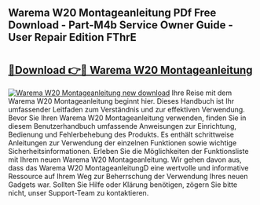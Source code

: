 ## Warema W20 Montageanleitung PDf Free Download - Part-M4b Service Owner Guide - User Repair Edition FThrE

# <h2><a href="http://df7fx2e.blite.top/?on=Warema+W20+Montageanleitung">🔗Download 👉🔴 Warema W20 Montageanleitung</a></h2>

[![Warema W20 Montageanleitung new download](https://i.imgur.com/lujVjoI.png)](http://df7fx2e.blite.top/?on=Warema+W20+Montageanleitung)
Ihre Reise mit dem Warema W20 Montageanleitung beginnt hier. Dieses Handbuch ist Ihr umfassender Leitfaden zum Verständnis und zur effektiven Verwendung. Bevor Sie Ihren Warema W20 Montageanleitung verwenden, finden Sie in diesem Benutzerhandbuch umfassende Anweisungen zur Einrichtung, Bedienung und Fehlerbehebung des Produkts. Es enthält schrittweise Anleitungen zur Verwendung der einzelnen Funktionen sowie wichtige Sicherheitsinformationen. Erleben Sie die Möglichkeiten der Funktionsliste mit Ihrem neuen Warema W20 Montageanleitung. Wir gehen davon aus, dass das Warema W20 MontageanleitungD eine wertvolle und informative Ressource auf Ihrem Weg zur Beherrschung der Verwendung Ihres neuen Gadgets war. Sollten Sie Hilfe oder Klärung benötigen, zögern Sie bitte nicht, unser Support-Team zu kontaktieren.
